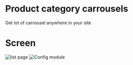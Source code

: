 # Product category carrousels
Get lot of carrousel anywhere in your site

# Screen
![list page](https://www.jhiki.fr/git/screen/lkpcarrousels/list.png)
![Config module](https://www.jhiki.fr/git/screen/lkpcarrousels/options.png)